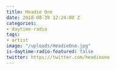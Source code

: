 ```yaml
---
title: Headie One
date: 2018-08-28 12:24:00 Z
categories:
- daytime-radio
tags:
- artist
image: "/uploads/HeadieOne.jpg"
is-daytime-radio-featured: false
twitter: https://twitter.com/headieone
---
```


